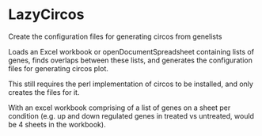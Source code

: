 # LazyCircos
Create the configuration files for generating circos from genelists


Loads an Excel workbook or openDocumentSpreadsheet containing lists of genes, finds overlaps between these lists, and generates the configuration files for generating circos plot.

This still requires the perl implementation of circos to be installed, and only creates the files for it.


With an excel workbook comprising of a list of genes on a sheet per condition (e.g. up and down regulated genes in treated vs untreated, would be 4 sheets in the workbook).
